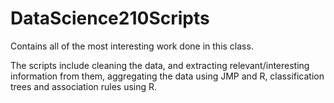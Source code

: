 # DataScience210Scripts
Contains all of the most interesting work done in this class.

The scripts include cleaning the data, and extracting relevant/interesting information from them, aggregating the data using JMP and R, classification trees and association rules using R.

